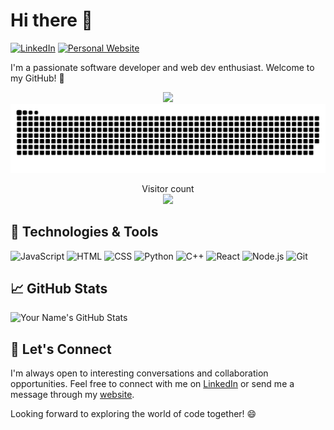 # Hi there 👋

[![LinkedIn](https://img.shields.io/badge/LinkedIn-Connect-blue?style=flat&logo=linkedin&logoColor=white)](https://www.linkedin.com/in/tamarasagakova/)
[![Personal Website](https://img.shields.io/badge/Personal_Website-Visit-9C27B0?style=flat&logo=google-chrome&logoColor=white)](https://tamarasagakova.github.io)

I'm a passionate software developer and web dev enthusiast. Welcome to my GitHub! 🚀

<p align="center">
  <picture>
      <source media="(prefers-color-scheme: dark)" srcset="https://streak-stats.demolab.com?user=tamarasagakova&theme=transparent" />
      <img src="https://streak-stats.demolab.com?user=tamarasagakova&theme=transparent&date_format=j%20M%5B%20Y%5D" />
  </picture>
  <picture>
    <source media="(prefers-color-scheme: dark)" srcset="https://raw.githubusercontent.com/tamarasagakova/tamarasagakova/output/github-contribution-grid-snake-dark.svg">
    <source media="(prefers-color-scheme: light)" srcset="https://raw.githubusercontent.com/tamarasagakova/tamarasagakova/output/github-contribution-grid-snake.svg">
    <img alt="github contribution grid snake animation" src="https://raw.githubusercontent.com/tamarasagakova/tamarasagakova/output/github-contribution-grid-snake.svg">
  </picture>
</p>

<p align="center"> 
  Visitor count<br>
  <img src="https://profile-counter.glitch.me/tamarasagakova/count.svg" />
</p>

## 🔧 Technologies & Tools

![JavaScript](https://img.shields.io/badge/JavaScript-F7DF1E?style=flat&logo=javascript&logoColor=white)
![HTML](https://img.shields.io/badge/HTML-E34F26?style=flat&logo=html5&logoColor=white)
![CSS](https://img.shields.io/badge/CSS-1572B6?style=flat&logo=css3&logoColor=white)
![Python](https://img.shields.io/badge/Python-3776AB?style=flat&logo=python&logoColor=white)
![C++](https://img.shields.io/badge/C++-00599C?style=flat&logo=c%2B%2B&logoColor=white)
![React](https://img.shields.io/badge/React-61DAFB?style=flat&logo=react&logoColor=white)
![Node.js](https://img.shields.io/badge/Node.js-339933?style=flat&logo=node.js&logoColor=white)
![Git](https://img.shields.io/badge/Git-F05032?style=flat&logo=git&logoColor=white)


## 📈 GitHub Stats

![Your Name's GitHub Stats](https://github-readme-stats.vercel.app/api?username=tamarasagakova&show_icons=true&hide=contribs&count_private=true&hide_title=true&hide_border=true&bg_color=00000000)


## 🤝 Let's Connect

I'm always open to interesting conversations and collaboration opportunities. Feel free to connect with me on [LinkedIn](https://www.linkedin.com/in/tamarasagakova/) or send me a message through my [website](https://tamarasagakova.github.io).

Looking forward to exploring the world of code together! 😄
